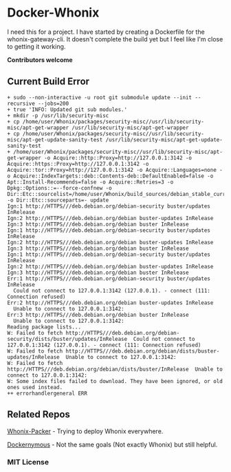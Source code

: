 # Docker-Whonix

I need this for a project. I have started by creating a Dockerfile for the whonix-gateway-cli. It doesn't complete the build yet but I feel like I'm close to getting it working.

**Contributors welcome**

## Current Build Error

```shell
+ sudo --non-interactive -u root git submodule update --init --recursive --jobs=200
+ true 'INFO: Updated git sub modules.'
+ mkdir -p /usr/lib/security-misc
+ cp /home/user/Whonix/packages/security-misc//usr/lib/security-misc/apt-get-wrapper /usr/lib/security-misc/apt-get-wrapper
+ cp /home/user/Whonix/packages/security-misc//usr/lib/security-misc/apt-get-update-sanity-test /usr/lib/security-misc/apt-get-update-sanity-test
+ /home/user/Whonix/packages/security-misc//usr/lib/security-misc/apt-get-wrapper -o Acquire::http::Proxy=http://127.0.0.1:3142 -o Acquire::https::Proxy=http://127.0.0.1:3142 -o Acquire::tor::Proxy=http://127.0.0.1:3142 -o Acquire::Languages=none -o Acquire::IndexTargets::deb::Contents-deb::DefaultEnabled=false -o Apt::Install-Recommends=false -o Acquire::Retries=3 -o Dpkg::Options::=--force-confnew -o Dir::Etc::sourcelist=/home/user/Whonix/build_sources/debian_stable_current_clearnet.list -o Dir::Etc::sourceparts=- update
Ign:1 http://HTTPS///deb.debian.org/debian-security buster/updates InRelease
Ign:2 http://HTTPS///deb.debian.org/debian buster-updates InRelease
Ign:3 http://HTTPS///deb.debian.org/debian buster InRelease
Ign:1 http://HTTPS///deb.debian.org/debian-security buster/updates InRelease
Ign:2 http://HTTPS///deb.debian.org/debian buster-updates InRelease
Ign:3 http://HTTPS///deb.debian.org/debian buster InRelease
Ign:1 http://HTTPS///deb.debian.org/debian-security buster/updates InRelease
Ign:2 http://HTTPS///deb.debian.org/debian buster-updates InRelease
Ign:3 http://HTTPS///deb.debian.org/debian buster InRelease
Err:1 http://HTTPS///deb.debian.org/debian-security buster/updates InRelease
  Could not connect to 127.0.0.1:3142 (127.0.0.1). - connect (111: Connection refused)
Err:2 http://HTTPS///deb.debian.org/debian buster-updates InRelease
  Unable to connect to 127.0.0.1:3142:
Err:3 http://HTTPS///deb.debian.org/debian buster InRelease
  Unable to connect to 127.0.0.1:3142:
Reading package lists...
W: Failed to fetch http://HTTPS///deb.debian.org/debian-security/dists/buster/updates/InRelease  Could not connect to 127.0.0.1:3142 (127.0.0.1). - connect (111: Connection refused)
W: Failed to fetch http://HTTPS///deb.debian.org/debian/dists/buster-updates/InRelease  Unable to connect to 127.0.0.1:3142:
W: Failed to fetch http://HTTPS///deb.debian.org/debian/dists/buster/InRelease  Unable to connect to 127.0.0.1:3142:
W: Some index files failed to download. They have been ignored, or old ones used instead.
++ errorhandlergeneral ERR
```

## Related Repos

[Whonix-Packer](https://github.com/TensorTom/Whonix-Packer) - Trying to deploy Whonix everywhere.

[Dockernymous](https://github.com/bcapptain/dockernymous) - Not the same goals (Not exactly Whonix) but still helpful.


### MIT License
